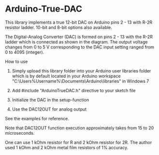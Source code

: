 # Arduino-True-DAC
This library implements a true 12-bit DAC on Arduino pins 2 - 13 with R-2R resistor ladder.
10-bit and 8-bit options also available.

The Digital-Analog Converter (DAC) is formed on pins 2 - 13 with the R-2R ladder which is connected as shown in the diagram.
The output voltage changes from 0 to 5 V corresponding to the DAC input setting ranged from 0 to 4095 (integer).

How to use

1) Simply upload this library folder into your Arduino user libraries folder which is by default located in your Arduino workspace "C:\Users\%Username%\Documents\Arduino\libraries\" in Windows 7

2) Add #include "ArduinoTrueDAC.h" directive to your sketch file

3) Initialize the DAC in the setup-function

4) Use the DAC12OUT for analog output

See the examples for reference.

Note that DAC12OUT function execution approximately takes from 15 to 20 microseconds.

One can use 1 kOhm resistor for R and 2 kOhm resistor for 2R. The author used 1 kOhm and 2 kOhm metal film resistors of 1% accuracy.
